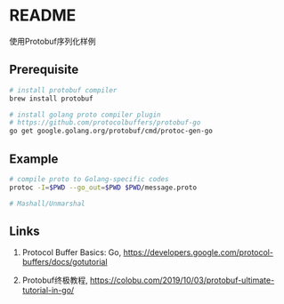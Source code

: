 # README

使用Protobuf序列化样例

## Prerequisite

```bash
# install protobuf compiler
brew install protobuf

# install golang proto compiler plugin
# https://github.com/protocolbuffers/protobuf-go
go get google.golang.org/protobuf/cmd/protoc-gen-go
```

## Example

```bash
# compile proto to Golang-specific codes
protoc -I=$PWD --go_out=$PWD $PWD/message.proto

# Mashall/Unmarshal


```


## Links
1. Protocol Buffer Basics: Go, <https://developers.google.com/protocol-buffers/docs/gotutorial>

2. Protobuf终极教程, <https://colobu.com/2019/10/03/protobuf-ultimate-tutorial-in-go/>
